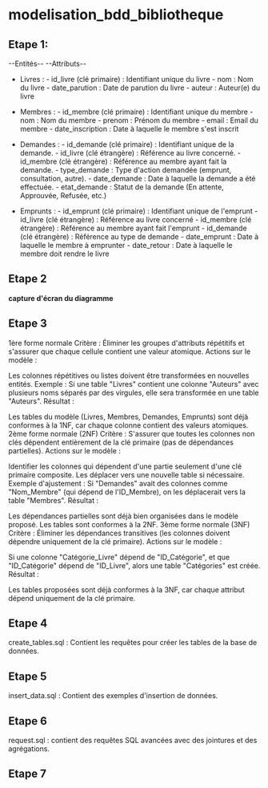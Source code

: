 # modelisation_bdd_bibliotheque

## Etape 1:

--Entités-- --Attributs--
- Livres :   - id_livre (clé primaire) : Identifiant unique du livre
             - nom : Nom du livre
             - date_parution : Date de parution du livre
             - auteur : Auteur(e) du livre

- Membres :  - id_membre (clé primaire) : Identifiant unique du membre
             - nom : Nom du membre
             - prenom : Prénom du membre
             - email : Email du membre
             - date_inscription : Date à laquelle le membre s'est inscrit

- Demandes : - id_demande (clé primaire) : Identifiant unique de la demande.
             - id_livre (clé étrangère) : Référence au livre concerné.
             - id_membre (clé étrangère) : Référence au membre ayant fait la demande.
             - type_demande : Type d'action demandée (emprunt, consultation, autre).
             - date_demande : Date à laquelle la demande a été effectuée.
             - etat_demande : Statut de la demande (En attente, Approuvée, Refusée, etc.)

- Emprunts : - id_emprunt (clé primaire) : Identifiant unique de l'emprunt
             - id_livre (clé étrangère) : Référence au livre concerné
             - id_membre (clé étrangère) : Référence au membre ayant fait l'emprunt
             - id_demande (clé étrangère) : Référence au type de demande 
             - date_emprunt : Date à laquelle le membre à emprunter
             - date_retour : Date à laquelle le membre doit rendre le livre

## Etape 2

**capture d'écran du diagramme**

## Etape 3

1ère forme normale
Critère : Éliminer les groupes d'attributs répétitifs et s'assurer que chaque cellule contient une valeur atomique.
Actions sur le modèle :

Les colonnes répétitives ou listes doivent être transformées en nouvelles entités.
Exemple : Si une table "Livres" contient une colonne "Auteurs" avec plusieurs noms séparés par des virgules, elle sera transformée en une table "Auteurs".
Résultat :

Les tables du modèle (Livres, Membres, Demandes, Emprunts) sont déjà conformes à la 1NF, car chaque colonne contient des valeurs atomiques.
2ème forme normale (2NF)
Critère : S'assurer que toutes les colonnes non clés dépendent entièrement de la clé primaire (pas de dépendances partielles).
Actions sur le modèle :

Identifier les colonnes qui dépendent d'une partie seulement d'une clé primaire composite.
Les déplacer vers une nouvelle table si nécessaire.
Exemple d'ajustement :
Si "Demandes" avait des colonnes comme "Nom_Membre" (qui dépend de l'ID_Membre), on les déplacerait vers la table "Membres".
Résultat :

Les dépendances partielles sont déjà bien organisées dans le modèle proposé. Les tables sont conformes à la 2NF.
3ème forme normale (3NF)
Critère : Éliminer les dépendances transitives (les colonnes doivent dépendre uniquement de la clé primaire).
Actions sur le modèle :

Si une colonne "Catégorie_Livre" dépend de "ID_Catégorie", et que "ID_Catégorie" dépend de "ID_Livre", alors une table "Catégories" est créée.
Résultat :

Les tables proposées sont déjà conformes à la 3NF, car chaque attribut dépend uniquement de la clé primaire.

## Etape 4

create_tables.sql : Contient les requêtes pour créer les tables de la base de données.

## Etape 5

insert_data.sql : Contient des exemples d'insertion de données.

## Etape 6

request.sql : contient des requêtes SQL avancées avec des jointures et des agrégations.

## Etape 7

